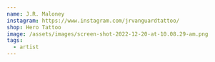 ```yaml
---
name: J.R. Maloney
instagram: https://www.instagram.com/jrvanguardtattoo/
shop: Hero Tattoo
image: /assets/images/screen-shot-2022-12-20-at-10.08.29-am.png
tags:
  - artist
---
```

